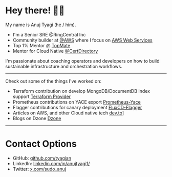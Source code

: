 # Hey there! 👋🏼

My name is Anuj Tyagi (he / him).

* I'm a Senior SRE @RingCentral Inc
* Community builder at [@AWS](https://aws.amazon.com/developer/community/community-builders) where I focus on [AWS Web Services](https://aws.amazon.com/) 
* Top 1% Mentor @ [TopMate]([https://certdirectory.io/mentorship](https://topmate.io/anujtyagi/))
* Mentor for Cloud Native [@CertDirectory](https://certdirectory.io/mentorship)

I'm passionate about coaching operators and developers on how to build sustainable infrastructure and orchestration workflows.

---

Check out some of the things I've worked on:

* Terraform contribution on develop MongoDB/DocumentDB Index support [Terraform Provider](https://registry.terraform.io/providers/megum1n/mongodb/latest)
* Prometheus contributions on YACE export [Prometheus-Yace](https://github.com/prometheus-community/yet-another-cloudwatch-exporter)
* Flagger contributions for canary deployment [FluxCD-Flagger](https://github.com/fluxcd/flagger) 
* Articles on AWS, and other Cloud native tech [dev.to]([[https://github.com/ksatirli/multi-cloud-kubernetes/](https://dev.to/sudo_anuj))]
* Blogs on Dzone [Dzone](https://dzone.com/users/5158763/anuj1404.html)


---

# Contact Options

* GitHub: [github.com/tyagian](https://github.com/tyagian)
* LinkedIn: [linkedin.com/in/anujtyagi1/](https://www.linkedin.com/in/anujtyagi1/)
* Twitter: [x.com/sudo_anuj](https://x.com/sudo_anuj)
